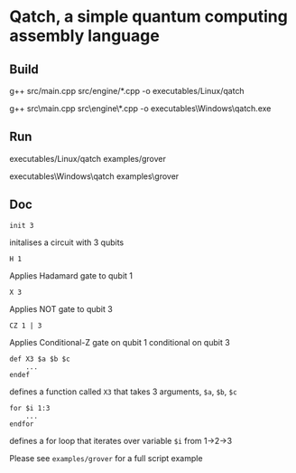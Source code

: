 # Qatch, a simple quantum computing assembly language

## Build

g++ src/main.cpp src/engine/*.cpp -o executables/Linux/qatch

g++ src\\main.cpp src\\engine\\*.cpp -o executables\\Windows\\qatch.exe

## Run

executables/Linux/qatch examples/grover

executables\\Windows\\qatch examples\\grover

## Doc

`init 3`
    
initalises a circuit with 3 qubits

`H 1`

Applies Hadamard gate to qubit 1

`X 3`

Applies NOT gate to qubit 3

`CZ 1 | 3`

Applies Conditional-Z gate on qubit 1 conditional on qubit 3

```
def X3 $a $b $c
    ...
endef
```

defines a function called `X3` that takes 3 arguments, `$a`, `$b`, `$c`

```
for $i 1:3
    ...
endfor
```

defines a for loop that iterates over variable `$i` from 1->2->3

Please see `examples/grover` for a full script example